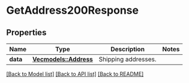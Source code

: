 # GetAddress200Response

## Properties

Name | Type | Description | Notes
------------ | ------------- | ------------- | -------------
**data** | [**Vec<models::Address>**](Address.md) | Shipping addresses. | 

[[Back to Model list]](../README.md#documentation-for-models) [[Back to API list]](../README.md#documentation-for-api-endpoints) [[Back to README]](../README.md)


